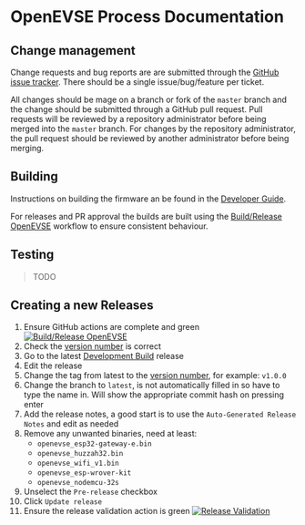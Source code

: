 # OpenEVSE Process Documentation

## Change management

Change requests and bug reports are are submitted through the [GitHub issue tracker](https://github.com/OpenEVSE/ESP32_WiFi_V4.x/issues). There should be a single issue/bug/feature per ticket.

All changes should be mage on a branch or fork of the `master` branch and the change should be submitted through a GitHub pull request. Pull requests will be reviewed by a repository administrator before being merged into the `master` branch. For changes by the repository administrator, the pull request should be reviewed by another administrator before being merging.

## Building

Instructions on building the firmware an be found in the [Developer Guide](developer-guide.md).

For releases and PR approval the builds are built using the [Build/Release OpenEVSE](https://github.com/OpenEVSE/ESP32_WiFi_V4.x/actions/workflows/build.yaml) workflow to ensure consistent behaviour.

## Testing

> TODO

## Creating a new Releases

1. Ensure GitHub actions are complete and green
    [![Build/Release OpenEVSE](https://github.com/OpenEVSE/ESP32_WiFi_V4.x/actions/workflows/build.yaml/badge.svg)](https://github.com/OpenEVSE/ESP32_WiFi_V4.x/actions/workflows/build.yaml)
1. Check the [version number](https://semver.org/) is correct
1. Go to the latest [Development Build](https://github.com/OpenEVSE/ESP32_WiFi_V4.x/releases/tag/latest) release
1. Edit the release
1. Change the tag from latest to the [version number](https://semver.org/), for example: `v1.0.0`
1. Change the branch to `latest`, is not automatically filled in so have to type the name in. Will show the appropriate commit hash on pressing enter
2. Add the release notes, a good start is to use the `Auto-Generated Release Notes` and edit as needed
3. Remove any unwanted binaries, need at least:
    - `openevse_esp32-gateway-e.bin`
    - `openevse_huzzah32.bin`
    - `openevse_wifi_v1.bin`
    - `openevse_esp-wrover-kit`
    - `openevse_nodemcu-32s`
4. Unselect the `Pre-release` checkbox
5. Click `Update release`
6. Ensure the release validation action is green
    [![Release Validation](https://github.com/OpenEVSE/ESP32_WiFi_V4.x/actions/workflows/release_validation.yaml/badge.svg)](https://github.com/OpenEVSE/ESP32_WiFi_V4.x/actions/workflows/release_validation.yaml)
